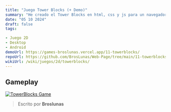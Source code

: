 ```yaml
---
title: "Juego Tower Blocks (+ Demo)"
summary: "He creado el Tower Blocks en html, css y js para un navegador"
date: "05 10 2024"
draft: false
tags:

- Juego 2D
- Desktop
- Android
demoUrl: https://games-broslunas.vercel.app/11-towerblocks/
repoUrl: https://github.com/BrosLunas/Web-Page/tree/main/11-towerblocks/
wikiUrl: /wiki/juegos/2d/towerblocks/
---
```


## Gameplay
[![TowerBlocks Game](/assets/img/games/towerblocks.png)](/assets/video/gameplay/towerblocks.mp4)

> Escrito por **Broslunas**